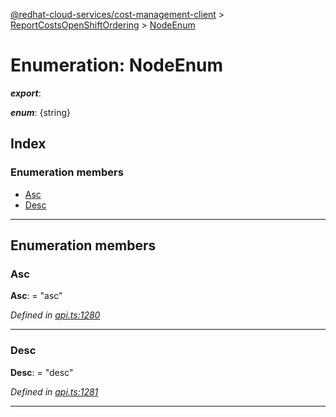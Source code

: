 [@redhat-cloud-services/cost-management-client](../README.md) > [ReportCostsOpenShiftOrdering](../modules/reportcostsopenshiftordering.md) > [NodeEnum](../enums/reportcostsopenshiftordering.nodeenum.md)

# Enumeration: NodeEnum

*__export__*: 

*__enum__*: {string}

## Index

### Enumeration members

* [Asc](reportcostsopenshiftordering.nodeenum.md#asc)
* [Desc](reportcostsopenshiftordering.nodeenum.md#desc)

---

## Enumeration members

<a id="asc"></a>

###  Asc

**Asc**:  = "asc"

*Defined in [api.ts:1280](https://github.com/RedHatInsights/javascript-clients/blob/master/packages/cost-management/api.ts#L1280)*

___
<a id="desc"></a>

###  Desc

**Desc**:  = "desc"

*Defined in [api.ts:1281](https://github.com/RedHatInsights/javascript-clients/blob/master/packages/cost-management/api.ts#L1281)*

___

